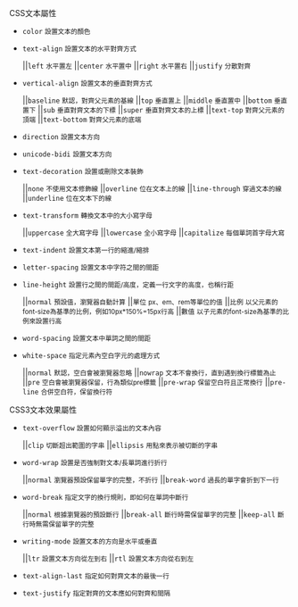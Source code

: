 CSS文本屬性
- `color` <small>設置文本的顏色</small>
- `text-align` <small>設置文本的水平對齊方式</small>

	||`left` <small>水平置左</small>
	||`center` <small>水平置中</small>
	||`right` <small>水平置右</small>
	||`justify` <small>分散對齊</small>

- `vertical-align` <small>設置文本的垂直對齊方式</small>

	||`baseline` <small>默認，對齊父元素的基線</small>
	||`top` <small>垂直置上</small>
	||`middle` <small>垂直置中</small>
	||`bottom` <small>垂直置下</small>
	||`sub` <small>垂直對齊文本的下標</small>
	||`super` <small>垂直對齊文本的上標</small>
	||`text-top` <small>對齊父元素的頂端</small>
	||`text-bottom` <small>對齊父元素的底端</small>

- `direction` <small>設置文本方向</small>
- `unicode-bidi` <small>設置文本方向</small>
- `text-decoration` <small>設置或刪除文本裝飾</small>

	||`none` <small>不使用文本修飾線</small>
	||`overline` <small>位在文本上的線</small>
	||`line-through` <small>穿過文本的線</small>
	||`underline` <small>位在文本下的線</small>

- `text-transform` <small>轉換文本中的大小寫字母</small>

	||`uppercase` <small>全大寫字母</small>
	||`lowercase` <small>全小寫字母</small>
	||`capitalize` <small>每個單詞首字母大寫</small>

- `text-indent` <small>設置文本第一行的縮進/縮排</small>
- `letter-spacing` <small>設置文本中字符之間的間距</small>
- `line-height` <small>設置行之間的間距/高度，定義一行文字的高度，也稱行距</small>

	||`normal` <small>預設值，瀏覽器自動計算</small>
	||`單位` <small>px、em、rem等單位的值</small>
	||`比例` <small>以父元素的font-size為基準的比例，例如10px*150%=15px行高</small>
	||`數值` <small>以子元素的font-size為基準的比例來設置行高</small>

- `word-spacing` <small>設置文本中單詞之間的間距</small>
- `white-space` <small>指定元素內空白字元的處理方式</small>

	||`normal` <small>默認，空白會被瀏覽器忽略</small>
	||`nowrap` <small>文本不會換行，直到遇到換行標籤為止</small>
	||`pre` <small>空白會被瀏覽器保留，行為類似pre標籤</small>
	||`pre-wrap` <small>保留空白符且正常換行</small>
	||`pre-line` <small>合併空白符，保留換行符</small>

CSS3文本效果屬性
- `text-overflow` <small>設置如何顯示溢出的文本內容</small>

	||`clip` <small>切斷超出範圍的字串</small>
	||`ellipsis` <small>用點來表示被切斷的字串</small>

- `word-wrap`	<small>設置是否強制對文本/長單詞進行折行</small>

	||`normal` <small>瀏覽器預設保留單字的完整，不折行</small>
	||`break-word` <small>過長的單字會折到下一行</small>

- `word-break` <small>指定文字的換行規則，即如何在單詞中斷行</small>

	||`normal` <small>根據瀏覽器的預設斷行</small>
	||`break-all` <small>斷行時需保留單字的完整</small>
	||`keep-all` <small>斷行時無需保留單字的完整</small>

- `writing-mode` <small>設置文本的方向是水平或垂直</small>

	||`ltr` <small>設置文本方向從左到右</small>
	||`rtl` <small>設置文本方向從右到左</small>

- `text-align-last` <small>指定如何對齊文本的最後一行</small>
- `text-justify` <small>指定對齊的文本應如何對齊和間隔</small>